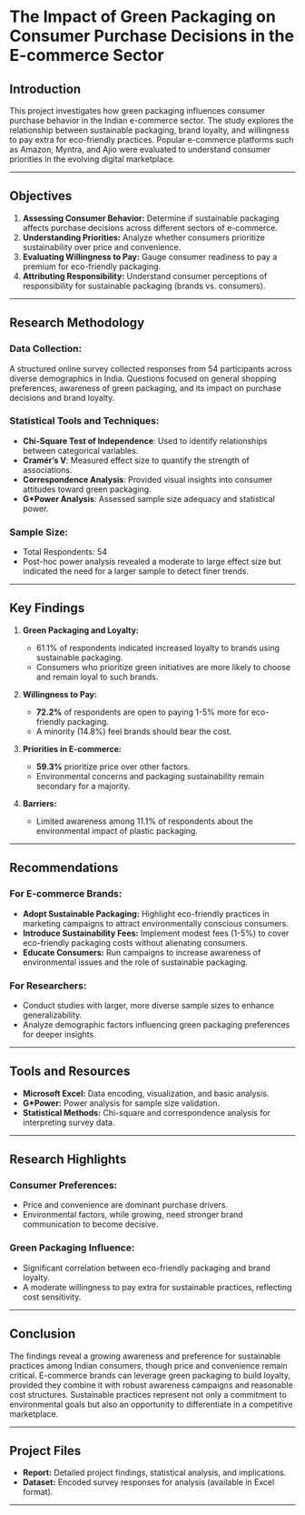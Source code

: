 # The Impact of Green Packaging on Consumer Purchase Decisions in the E-commerce Sector

## Introduction

This project investigates how green packaging influences consumer purchase behavior in the Indian e-commerce sector. The study explores the relationship between sustainable packaging, brand loyalty, and willingness to pay extra for eco-friendly practices. Popular e-commerce platforms such as Amazon, Myntra, and Ajio were evaluated to understand consumer priorities in the evolving digital marketplace.

---
## Objectives

1. **Assessing Consumer Behavior:** Determine if sustainable packaging affects purchase decisions across different sectors of e-commerce.
2. **Understanding Priorities:** Analyze whether consumers prioritize sustainability over price and convenience.
3. **Evaluating Willingness to Pay:** Gauge consumer readiness to pay a premium for eco-friendly packaging.
4. **Attributing Responsibility:** Understand consumer perceptions of responsibility for sustainable packaging (brands vs. consumers).

---

## Research Methodology

### **Data Collection:**
A structured online survey collected responses from 54 participants across diverse demographics in India. Questions focused on general shopping preferences, awareness of green packaging, and its impact on purchase decisions and brand loyalty.

### **Statistical Tools and Techniques:**
- **Chi-Square Test of Independence**: Used to identify relationships between categorical variables.
- **Cramér’s V**: Measured effect size to quantify the strength of associations.
- **Correspondence Analysis**: Provided visual insights into consumer attitudes toward green packaging.
- **G*Power Analysis**: Assessed sample size adequacy and statistical power.

### **Sample Size:**
- Total Respondents: 54
- Post-hoc power analysis revealed a moderate to large effect size but indicated the need for a larger sample to detect finer trends.

---

## Key Findings

1. **Green Packaging and Loyalty:**
   - 61.1% of respondents indicated increased loyalty to brands using sustainable packaging.
   - Consumers who prioritize green initiatives are more likely to choose and remain loyal to such brands.

2. **Willingness to Pay:**
   - **72.2%** of respondents are open to paying 1-5% more for eco-friendly packaging.
   - A minority (14.8%) feel brands should bear the cost.

3. **Priorities in E-commerce:**
   - **59.3%** prioritize price over other factors.
   - Environmental concerns and packaging sustainability remain secondary for a majority.

4. **Barriers:**
   - Limited awareness among 11.1% of respondents about the environmental impact of plastic packaging.

---

## Recommendations

### **For E-commerce Brands:**
- **Adopt Sustainable Packaging:** Highlight eco-friendly practices in marketing campaigns to attract environmentally conscious consumers.
- **Introduce Sustainability Fees:** Implement modest fees (1-5%) to cover eco-friendly packaging costs without alienating consumers.
- **Educate Consumers:** Run campaigns to increase awareness of environmental issues and the role of sustainable packaging.

### **For Researchers:**
- Conduct studies with larger, more diverse sample sizes to enhance generalizability.
- Analyze demographic factors influencing green packaging preferences for deeper insights.

---

## Tools and Resources

- **Microsoft Excel:** Data encoding, visualization, and basic analysis.
- **G*Power:** Power analysis for sample size validation.
- **Statistical Methods:** Chi-square and correspondence analysis for interpreting survey data.

---

## Research Highlights

### **Consumer Preferences:**
- Price and convenience are dominant purchase drivers.
- Environmental factors, while growing, need stronger brand communication to become decisive.

### **Green Packaging Influence:**
- Significant correlation between eco-friendly packaging and brand loyalty.
- A moderate willingness to pay extra for sustainable practices, reflecting cost sensitivity.

---

## Conclusion

The findings reveal a growing awareness and preference for sustainable practices among Indian consumers, though price and convenience remain critical. E-commerce brands can leverage green packaging to build loyalty, provided they combine it with robust awareness campaigns and reasonable cost structures. Sustainable practices represent not only a commitment to environmental goals but also an opportunity to differentiate in a competitive marketplace.

---

## Project Files

- **Report:** Detailed project findings, statistical analysis, and implications.
- **Dataset:** Encoded survey responses for analysis (available in Excel format).

---
